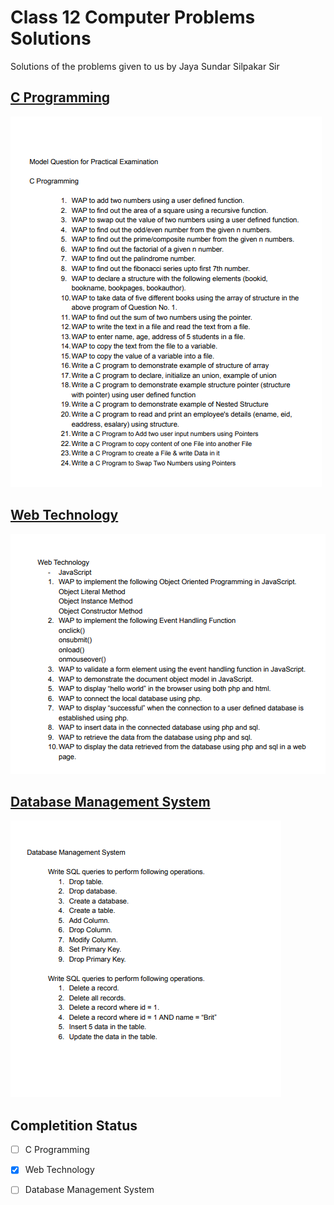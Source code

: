 # Class 12 Computer Problems Solutions

Solutions of the problems given to us by Jaya Sundar Silpakar Sir

## [C Programming](/C%20Programming/)

![C Programming Questions](/imgs/1.png)

## [Web Technology](/Web%20Technology/)

![Web Technology Questions](/imgs/2.png)

## [Database Management System](/DBMS/)

![Database Management System Questions](/imgs/3.png)

## Completition Status

- [ ] C Programming

- [x] Web Technology

- [ ] Database Management System
